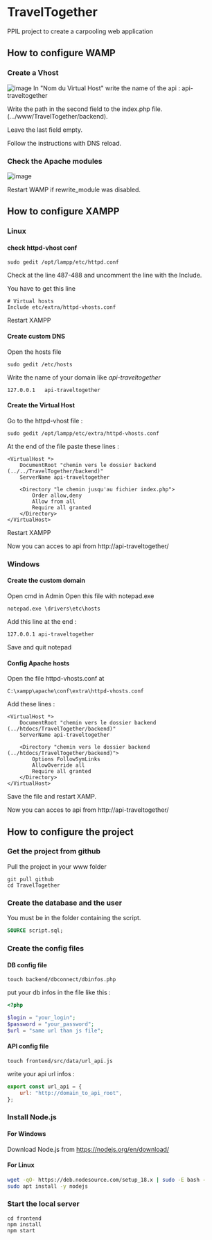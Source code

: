 # TravelTogether

PPIL project to create a carpooling web application
## How to configure WAMP
### Create a Vhost
![image](https://user-images.githubusercontent.com/73916045/221879737-1328a310-cc92-45bb-bb6f-c7f154cc791f.png)
In "Nom du Virtual Host" write the name of the api : api-traveltogether

Write the path in the second field to the index.php file. (.../www/TravelTogether/backend).

Leave the last field empty.

Follow the instructions with DNS reload.

### Check the Apache modules
![image](https://user-images.githubusercontent.com/73916045/221881307-1ee17f31-02c3-42d4-9a5e-ed6b0bc0c002.png)

Restart WAMP if rewrite_module was disabled.

## How to configure XAMPP
### Linux
#### check httpd-vhost conf
```shell
sudo gedit /opt/lampp/etc/httpd.conf
```
Check at the line 487-488 and uncomment the line with the Include.

You have to get this line
```
# Virtual hosts
Include etc/extra/httpd-vhosts.conf
```
Restart XAMPP

#### Create custom DNS
Open the hosts file
```shell
sudo gedit /etc/hosts
```
Write the name of your domain like *api-traveltogether*
```
127.0.0.1	api-traveltogether
```

#### Create the Virtual Host
Go to the httpd-vhost file :
```
sudo gedit /opt/lampp/etc/extra/httpd-vhosts.conf
```
At the end of the file paste these lines :

```vhost
<VirtualHost *>
    DocumentRoot "chemin vers le dossier backend (../../TravelTogether/backend)"
    ServerName api-traveltogether
    
    <Directory "le chemin jusqu'au fichier index.php">
        Order allow,deny
        Allow from all
        Require all granted
    </Directory>
</VirtualHost>
```
Restart XAMPP

Now you can acces to api from http://api-traveltogether/

### Windows
#### Create the custom domain
Open cmd in Admin
Open this file with notepad.exe
```
notepad.exe \drivers\etc\hosts
```

Add this line at the end :
```
127.0.0.1 api-traveltogether
```
Save and quit notepad

#### Config Apache hosts
Open the file httpd-vhosts.conf at
```
C:\xampp\apache\conf\extra\httpd-vhosts.conf
```

Add these lines :
```vhost
<VirtualHost *>
    DocumentRoot "chemin vers le dossier backend (../htdocs/TravelTogether/backend)"
    ServerName api-traveltogether
    
    <Directory "chemin vers le dossier backend (../htdocs/TravelTogether/backend)">
        Options FollowSymLinks
        AllowOverride all
        Require all granted
    </Directory>
</VirtualHost>
```
Save the file and restart XAMP.

Now you can acces to api from http://api-traveltogether/

## How to configure the project

### Get the project from github
Pull the project in your www folder

```shell
git pull github
cd TravelTogether
```

### Create the database and the user

You must be in the folder containing the script.

```sql
SOURCE script.sql;
```

### Create the config files

#### DB config file

```shell
touch backend/dbconnect/dbinfos.php
```

put your db infos in the file like this :

```php
<?php

$login = "your_login";
$password = "your_password";
$url = "same url than js file";
```

#### API config file

```shell
touch frontend/src/data/url_api.js
```

write your api url infos :

```js
export const url_api = {
    url: "http://domain_to_api_root",
};
```

### Install Node.js

#### For Windows

Download Node.js from https://nodejs.org/en/download/

#### For Linux

```bash
wget -qO- https://deb.nodesource.com/setup_18.x | sudo -E bash -
sudo apt install -y nodejs
```

### Start the local server

```shell
cd frontend
npm install
npm start
```
